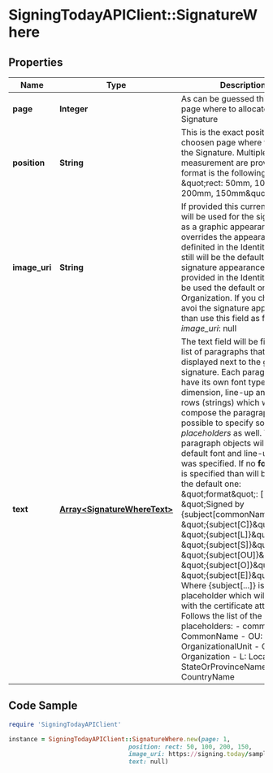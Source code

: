 # SigningTodayAPIClient::SignatureWhere

## Properties

Name | Type | Description | Notes
------------ | ------------- | ------------- | -------------
**page** | **Integer** | As can be guessed this is the page where to allocate the Signature | [optional] 
**position** | **String** | This is the exact position in the choosen page where to attach the Signature. Multiple unit of measurement are provided. The format is the following: \&quot;rect: 50mm, 100mm, 200mm, 150mm\&quot;  | [optional] 
**image_uri** | **String** | If provided this current image will be used for the signature, as a graphic appearance. This overrides the appearance definited in the Identity, which still will be the default one. If no signature appearance is provided in the Identity than will be used the default one of the Organization. If you choose to avoi the signature appearance than use this field as follows: _image_uri_: null  | [optional] 
**text** | [**Array&lt;SignatureWhereText&gt;**](SignatureWhereText.md) | The text field will be filled with a list of paragraphs that will be displayed next to the graphic signature. Each paragraph may have its own font type, font dimension, line-up and a list of rows (strings) which will compose the paragraph. It is possible to specify some _placeholders_ as well. The paragraph objects will use default font and line-up if none was specified. If no **format** field is specified than will be used the default one:   \&quot;format\&quot;: [     \&quot;Signed by {subject[commonName]}\&quot;,     \&quot;{subject[C]}\&quot;,     \&quot;{subject[L]}\&quot;,     \&quot;{subject[S]}\&quot;,     \&quot;{subject[OU]}\&quot;,     \&quot;{subject[O]}\&quot;,     \&quot;{subject[E]}\&quot;   ] Where {subject[...]} is a placeholder which will be filled with the certificate attirbutes. Follows the list of the placeholders:   - commonName: CommonName   - OU: OrganizationalUnit   - O: Organization   - L: Locality   - S: StateOrProvinceName   - C: CountryName  | [optional] 

## Code Sample

```ruby
require 'SigningTodayAPIClient'

instance = SigningTodayAPIClient::SignatureWhere.new(page: 1,
                                 position: rect: 50, 100, 200, 150,
                                 image_uri: https://signing.today/sample/signature_appearance,
                                 text: null)
```


